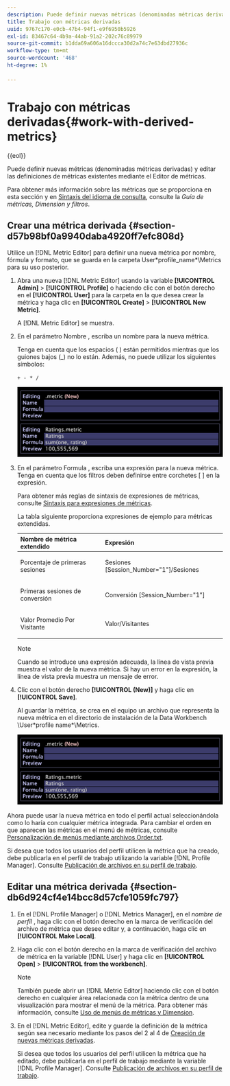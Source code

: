 ```yaml
---
description: Puede definir nuevas métricas (denominadas métricas derivadas) y editar las definiciones de métricas existentes mediante el Editor de métricas.
title: Trabajo con métricas derivadas
uuid: 9767c170-e0cb-47b4-94f1-e9f6950b5926
exl-id: 83467c64-4b9a-44ab-91a2-202c76c89979
source-git-commit: b1dda69a606a16dccca30d2a74c7e63dbd27936c
workflow-type: tm+mt
source-wordcount: '468'
ht-degree: 1%

---
```


# Trabajo con métricas derivadas{#work-with-derived-metrics}

{{eol}}

Puede definir nuevas métricas (denominadas métricas derivadas) y editar las definiciones de métricas existentes mediante el Editor de métricas.

Para obtener más información sobre las métricas que se proporciona en esta sección y en [Sintaxis del idioma de consulta](../../../../home/c-get-started/c-qry-lang-syntx/c-qry-lang-syntx.md#concept-15d1d3f5164a47d49468c5acb7299d9f), consulte la *Guía de métricas, Dimension y filtros*.

## Crear una métrica derivada {#section-d57b98bf0a9940daba4920ff7efc808d}

Utilice un [!DNL Metric Editor] para definir una nueva métrica por nombre, fórmula y formato, que se guarda en la carpeta User\*profile_name*\Metrics para su uso posterior.

1. Abra una nueva [!DNL Metric Editor] usando la variable **[!UICONTROL Admin]** > **[!UICONTROL Profile]** o haciendo clic con el botón derecho en el **[!UICONTROL User]** para la carpeta en la que desea crear la métrica y haga clic en **[!UICONTROL Create]** > **[!UICONTROL New Metric]**.

   A [!DNL Metric Editor] se muestra.

1. En el parámetro Nombre , escriba un nombre para la nueva métrica.

   Tenga en cuenta que los espacios ( ) están permitidos mientras que los guiones bajos (_) no lo están. Además, no puede utilizar los siguientes símbolos:

   `+ - * /`

   ![](assets/vis_MetricEditor_NewAndEditing.png)

1. En el parámetro Formula , escriba una expresión para la nueva métrica. Tenga en cuenta que los filtros deben definirse entre corchetes [ ] en la expresión.

   Para obtener más reglas de sintaxis de expresiones de métricas, consulte [Sintaxis para expresiones de métricas](../../../../home/c-get-started/c-qry-lang-syntx/c-syntx-mtrc-exp.md#concept-bbf440a0307549e088df491b51b51d66).

   La tabla siguiente proporciona expresiones de ejemplo para métricas extendidas.

   <table id="table_ED77997FC08F492490DCAC3C4153781C"> 
   <thead> 
   <tr> 
      <th colname="col1" class="entry"> Nombre de métrica extendido </th> 
      <th colname="col2" class="entry"> Expresión </th> 
   </tr>
   </thead>
   <tbody> 
   <tr> 
      <td colname="col1"> <p>Porcentaje de primeras sesiones </p> </td> 
      <td colname="col2"> <p><span class="filepath"> Sesiones [Session_Number="1"]/Sesiones</span> </p> </td> 
   </tr> 
   <tr> 
      <td colname="col1"> <p>Primeras sesiones de conversión </p> </td> 
      <td colname="col2"> <p><span class="filepath"> Conversión [Session_Number="1"]</span> </p> </td> 
   </tr> 
   <tr> 
      <td colname="col1"> <p>Valor Promedio Por Visitante </p> </td> 
      <td colname="col2"> <p><span class="filepath"> Valor/Visitantes</span> </p> </td> 
   </tr> 
   </tbody> 
   </table>

   >[!NOTE]
   >
   >Cuando se introduce una expresión adecuada, la línea de vista previa muestra el valor de la nueva métrica. Si hay un error en la expresión, la línea de vista previa muestra un mensaje de error.

1. Clic con el botón derecho **[!UICONTROL (New)]** y haga clic en **[!UICONTROL Save]**.

   Al guardar la métrica, se crea en el equipo un archivo que representa la nueva métrica en el directorio de instalación de la Data Workbench \User\*profile name*\Metrics.

   ![](assets/vis_MetricEditor_NewAndEditing.png)

Ahora puede usar la nueva métrica en todo el perfil actual seleccionándola como lo haría con cualquier métrica integrada. Para cambiar el orden en que aparecen las métricas en el menú de métricas, consulte [Personalización de menús mediante archivos Order.txt](../../../../home/c-get-started/c-intf-anlys-ftrs/c-ctm-menus/t-cstm-menus-ordr-files.md#task-a391800a8dd444deb3e1516d5189f999).

Si desea que todos los usuarios del perfil utilicen la métrica que ha creado, debe publicarla en el perfil de trabajo utilizando la variable [!DNL Profile Manager]. Consulte [Publicación de archivos en su perfil de trabajo](../../../../home/c-get-started/c-admin-intrf/c-prof-mgr/t-pub-files-wkg-prof.md#task-a0106e010c834d16bd60eef4721b6af9).

## Editar una métrica derivada {#section-db6d924cf4e14bcc8d57cfe1059fc797}

1. En el [!DNL Profile Manager] o [!DNL Metrics Manager], en el *nombre de perfil* , haga clic con el botón derecho en la marca de verificación del archivo de métrica que desee editar y, a continuación, haga clic en **[!UICONTROL Make Local]**.
1. Haga clic con el botón derecho en la marca de verificación del archivo de métrica en la variable [!DNL User] y haga clic en **[!UICONTROL Open]** > **[!UICONTROL from the workbench]**.

   >[!NOTE]
   >
   >También puede abrir un [!DNL Metric Editor] haciendo clic con el botón derecho en cualquier área relacionada con la métrica dentro de una visualización para mostrar el menú de la métrica. Para obtener más información, consulte [Uso de menús de métricas y Dimension](../../../../home/c-get-started/c-vis/c-met-dim-menus.md#concept-50f07ae47c3e4f94ad7d3d7f8293ccac).

1. En el [!DNL Metric Editor], edite y guarde la definición de la métrica según sea necesario mediante los pasos del 2 al 4 de [Creación de nuevas métricas derivadas](../../../../home/c-get-started/c-admin-intrf/c-prof-mgr/c-drvd-mtrcs.md#section-d57b98bf0a9940daba4920ff7efc808d).

   Si desea que todos los usuarios del perfil utilicen la métrica que ha editado, debe publicarla en el perfil de trabajo mediante la variable [!DNL Profile Manager]. Consulte [Publicación de archivos en su perfil de trabajo](../../../../home/c-get-started/c-admin-intrf/c-prof-mgr/t-pub-files-wkg-prof.md#task-a0106e010c834d16bd60eef4721b6af9).
